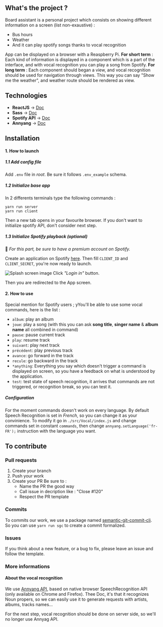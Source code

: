 ## What's the project ?
Board assistant is a personal project which consists on showing different information on a screen (list non-exaustive) :
- Bus hours
- Weather
- And it can play spotify songs thanks to vocal recognition

App can be displayed on a browser with a Reaspberry Pi.
**For short term** : Each kind of information is displayed in a component which is a part of the interface, and with vocal recognition you can play a song from Spotify.
**For long term** : Each component should began a view, and vocal recognition should be used for navigation through views. This way you can say "Show me the weather", and weather route should be rendered as view.


## Technologies
- **ReactJS** → [Doc](https://reactjs.org/docs/getting-started.html)
- **Sass** → [Doc](http://sass-lang.com/documentation/file.SASS_REFERENCE.html)
- **Spotify API** → [Doc](https://developer.spotify.com/documentation/web-api/)
- **Annyang** → [Doc](https://www.talater.com/annyang/)


## Installation

#### 1. How to launch


##### 1.1 Add config file
Add `.env` file in *root*. Be sure it follows `.env_example` schema.


##### 1.2 Initialize base app
In 2 differents terminals type the following commands :
```
yarn run server
yarn run client
```
Then a new tab opens in your favourite browser. If you don't want to initialize spotify API, don't consider next step.


##### 1.3 Initialize Spotify playback *(optional)*
🚨 *For this part, be sure to have a premium account on Spotify.*

Create an application on Spotify [here](https://developer.spotify.com/dashboard/applications).
Then fill `CLIENT_ID` and `CLIENT_SECRET`, you're now ready to launch.

![Splash screen image]("https://github.com/Antoninbln/board-assistant/tree/master/.github/img/login-with-spotify.PNG")
Click *"Login in"* button.

Then you are redirected to the App screen.


#### 2. How to use
Special mention for Spotify users ; yYou'll be able to use some vocal commands, here is the list : 
- `album`: play an album
- `joue`: play a song (with this you can ask **song title**, **singer name** & **album name** all combined in command)
- `pause`: pause current track
- `play`: resume track
- `suivant`: play next track
- `précédent`: play previous track
- `avance`: go forward in the track
- `recule`: go backward in the track
- `*anything`: Everything you say which doesn't trigger a command is displayed on screen, so you have a feedback on what is understood by the application.
- `test`: test state of speech recognition, it arrives that commands are not triggered, or recognition break, so you can test it. 

##### Configuration
For the moment commands doesn't work on every language. By default Speech Recognition is set in *French*, so you can change it as your convinience. To modify it go in `./src/Vocal/index.js` and change commands set in constant `commands`, then change `annyang.setLanguage('fr-FR');` instruction with the language you want. 


## To contribute

### Pull requests
1. Create your branch
2. Push your work
3. Create your PR
  Be sure to :
    - Name the PR the good way
    - Call issue in decription like : "Close #120"
    - Respect the PR template


### Commits
To commits our work, we use a package named [semantic-git-commit-cli](https://www.npmjs.com/package/semantic-git-commit-cli).<br/>
So you can use `yarn run sgc` to create a commit formalized.


### Issues
If you think about a new feature, or a bug to fix, please leave an issue and follow the template. 


### More informations

#### About the vocal recognition
We use [Annyang API](), based on native browser SpeechRecognition API (only available on Chrome and Firefox).
Thee Doc, it's that it recognizes Noun propers, so we can easily use it to generate requests with artists, albums, tracks names...

For the next step, vocal recognition should be done on server side, so we'll no longer use Annyag API.
